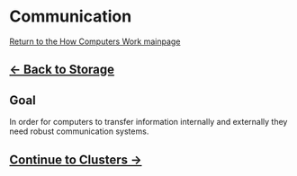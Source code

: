 # Communication

[Return to the How Computers Work mainpage](https://luger-lab.github.io/coding-tutorials/basic_computing_computers/)

## [&larr; Back to Storage](https://luger-lab.github.io/coding-tutorials/basic_computing_computers/storage/)

## Goal
In order for computers to transfer information internally and externally they need robust communication systems. 

## [Continue to Clusters &rarr;](https://luger-lab.github.io/coding-tutorials/basic_computing_computers/clusters/)
